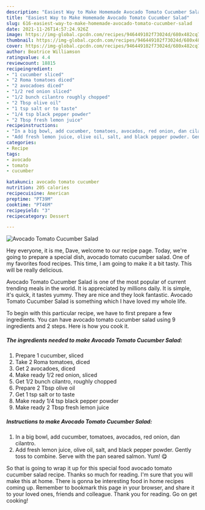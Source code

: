 ```yaml
---
description: "Easiest Way to Make Homemade Avocado Tomato Cucumber Salad"
title: "Easiest Way to Make Homemade Avocado Tomato Cucumber Salad"
slug: 616-easiest-way-to-make-homemade-avocado-tomato-cucumber-salad
date: 2021-11-26T14:57:24.926Z
image: https://img-global.cpcdn.com/recipes/946449102f73024d/680x482cq70/avocado-tomato-cucumber-salad-recipe-main-photo.jpg
thumbnail: https://img-global.cpcdn.com/recipes/946449102f73024d/680x482cq70/avocado-tomato-cucumber-salad-recipe-main-photo.jpg
cover: https://img-global.cpcdn.com/recipes/946449102f73024d/680x482cq70/avocado-tomato-cucumber-salad-recipe-main-photo.jpg
author: Beatrice Williamson
ratingvalue: 4.4
reviewcount: 18815
recipeingredient:
- "1 cucumber sliced"
- "2 Roma tomatoes diced"
- "2 avocadoes diced"
- "1/2 red onion sliced"
- "1/2 bunch cilantro roughly chopped"
- "2 Tbsp olive oil"
- "1 tsp salt or to taste"
- "1/4 tsp black pepper powder"
- "2 Tbsp fresh lemon juice"
recipeinstructions:
- "In a big bowl, add cucumber, tomatoes, avocados, red onion, dan cilantro."
- "Add fresh lemon juice, olive oil, salt, and black pepper powder. Gently toss to combine. Serve with the pan seared salmon. Yum! 😋"
categories:
- Recipe
tags:
- avocado
- tomato
- cucumber

katakunci: avocado tomato cucumber 
nutrition: 205 calories
recipecuisine: American
preptime: "PT39M"
cooktime: "PT46M"
recipeyield: "3"
recipecategory: Dessert

---
```



![Avocado Tomato Cucumber Salad](https://img-global.cpcdn.com/recipes/946449102f73024d/680x482cq70/avocado-tomato-cucumber-salad-recipe-main-photo.jpg)

Hey everyone, it is me, Dave, welcome to our recipe page. Today, we're going to prepare a special dish, avocado tomato cucumber salad. One of my favorites food recipes. This time, I am going to make it a bit tasty. This will be really delicious.

Avocado Tomato Cucumber Salad is one of the most popular of current trending meals in the world. It is appreciated by millions daily. It is simple, it's quick, it tastes yummy. They are nice and they look fantastic. Avocado Tomato Cucumber Salad is something which I have loved my whole life.




To begin with this particular recipe, we have to first prepare a few ingredients. You can have avocado tomato cucumber salad using 9 ingredients and 2 steps. Here is how you cook it.

<!--inarticleads1-->

##### The ingredients needed to make Avocado Tomato Cucumber Salad:

1. Prepare 1 cucumber, sliced
1. Take 2 Roma tomatoes, diced
1. Get 2 avocadoes, diced
1. Make ready 1/2 red onion, sliced
1. Get 1/2 bunch cilantro, roughly chopped
1. Prepare 2 Tbsp olive oil
1. Get 1 tsp salt or to taste
1. Make ready 1/4 tsp black pepper powder
1. Make ready 2 Tbsp fresh lemon juice




<!--inarticleads2-->

##### Instructions to make Avocado Tomato Cucumber Salad:

1. In a big bowl, add cucumber, tomatoes, avocados, red onion, dan cilantro.
1. Add fresh lemon juice, olive oil, salt, and black pepper powder. Gently toss to combine. Serve with the pan seared salmon. Yum! 😋




So that is going to wrap it up for this special food avocado tomato cucumber salad recipe. Thanks so much for reading. I'm sure that you will make this at home. There is gonna be interesting food in home recipes coming up. Remember to bookmark this page in your browser, and share it to your loved ones, friends and colleague. Thank you for reading. Go on get cooking!
